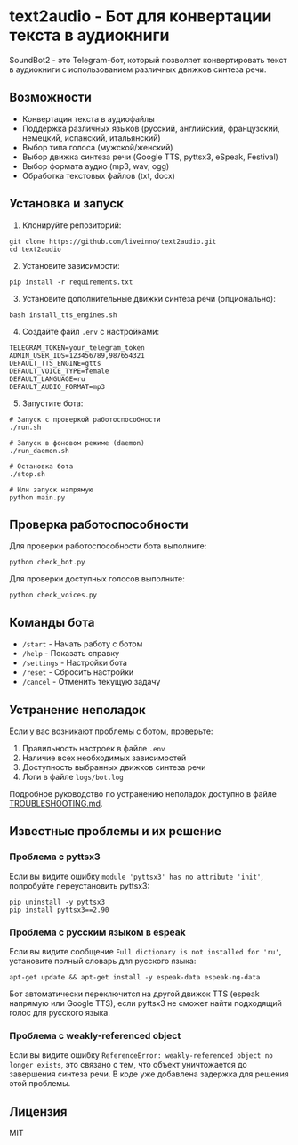 # text2audio - Бот для конвертации текста в аудиокниги

SoundBot2 - это Telegram-бот, который позволяет конвертировать текст в аудиокниги с использованием различных движков синтеза речи.

## Возможности

- Конвертация текста в аудиофайлы
- Поддержка различных языков (русский, английский, французский, немецкий, испанский, итальянский)
- Выбор типа голоса (мужской/женский)
- Выбор движка синтеза речи (Google TTS, pyttsx3, eSpeak, Festival)
- Выбор формата аудио (mp3, wav, ogg)
- Обработка текстовых файлов (txt, docx)

## Установка и запуск

1. Клонируйте репозиторий:
```
git clone https://github.com/liveinno/text2audio.git
cd text2audio
```

2. Установите зависимости:
```
pip install -r requirements.txt
```

3. Установите дополнительные движки синтеза речи (опционально):
```
bash install_tts_engines.sh
```

4. Создайте файл `.env` с настройками:
```
TELEGRAM_TOKEN=your_telegram_token
ADMIN_USER_IDS=123456789,987654321
DEFAULT_TTS_ENGINE=gtts
DEFAULT_VOICE_TYPE=female
DEFAULT_LANGUAGE=ru
DEFAULT_AUDIO_FORMAT=mp3
```

5. Запустите бота:
```
# Запуск с проверкой работоспособности
./run.sh

# Запуск в фоновом режиме (daemon)
./run_daemon.sh

# Остановка бота
./stop.sh

# Или запуск напрямую
python main.py
```

## Проверка работоспособности

Для проверки работоспособности бота выполните:

```
python check_bot.py
```

Для проверки доступных голосов выполните:

```
python check_voices.py
```

## Команды бота

- `/start` - Начать работу с ботом
- `/help` - Показать справку
- `/settings` - Настройки бота
- `/reset` - Сбросить настройки
- `/cancel` - Отменить текущую задачу

## Устранение неполадок

Если у вас возникают проблемы с ботом, проверьте:

1. Правильность настроек в файле `.env`
2. Наличие всех необходимых зависимостей
3. Доступность выбранных движков синтеза речи
4. Логи в файле `logs/bot.log`

Подробное руководство по устранению неполадок доступно в файле [TROUBLESHOOTING.md](TROUBLESHOOTING.md).

## Известные проблемы и их решение

### Проблема с pyttsx3

Если вы видите ошибку `module 'pyttsx3' has no attribute 'init'`, попробуйте переустановить pyttsx3:

```
pip uninstall -y pyttsx3
pip install pyttsx3==2.90
```

### Проблема с русским языком в espeak

Если вы видите сообщение `Full dictionary is not installed for 'ru'`, установите полный словарь для русского языка:

```
apt-get update && apt-get install -y espeak-data espeak-ng-data
```

Бот автоматически переключится на другой движок TTS (espeak напрямую или Google TTS), если pyttsx3 не сможет найти подходящий голос для русского языка.

### Проблема с weakly-referenced object

Если вы видите ошибку `ReferenceError: weakly-referenced object no longer exists`, это связано с тем, что объект уничтожается до завершения синтеза речи. В коде уже добавлена задержка для решения этой проблемы.

## Лицензия

MIT
